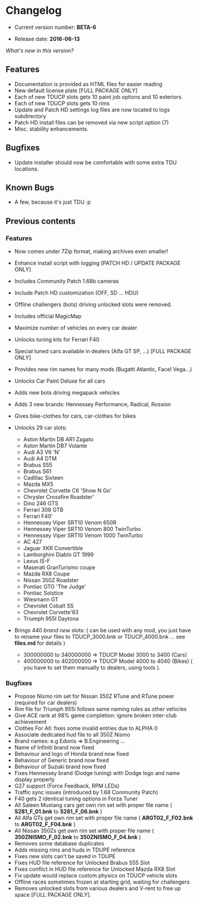 # Changelog

- Current version number: **BETA-6**

- Release date: **2016-06-13**

*What's new in this version?*


## Features

- Documentation is provided as HTML files for easier reading
- New default license plate [FULL PACKAGE ONLY]
- Each of new TDUCP slots gets 10 paint job options and 10 exteriors
- Each of new TDUCP slots gets 10 rims
- Update and Patch HD settings log files are now located to logs subdirectory
- Patch HD install files can be removed via new script option (7)
- Misc. stability enhancements.


      
## Bugfixes

- Update installer should now be comfortable with some extra TDU locations.



## Known Bugs

- A few, because it's just TDU :p 



## Previous contents

### Features

- Now comes under 7Zip format, making archives even smaller!
- Enhance install script with logging [PATCH HD / UPDATE PACKAGE ONLY]
- Includes Community Patch 1.68b cameras
- Include Patch HD customization (OFF, SD ... HDU)
- Offline challengers (bots) driving unlocked slots were removed.
- Includes official MagicMap
- Maximize number of vehicles on every car dealer
- Unlocks tuning kits for Ferrari F40
- Special tuned cars available in dealers (Alfa GT SP, ...) [FULL PACKAGE ONLY]
- Provides new rim names for many mods (Bugatti Atlantic, Facel Vega...)
- Unlocks Car Paint Deluxe for all cars
- Adds new bots driving megapack vehicles
- Adds 3 new brands: Hennessey Performance, Radical, Rossion
- Gives bike-clothes for cars, car-clothes for bikes
- Unlocks 29 car slots:
    - Aston Martin DB AR1 Zagato
    - Aston Martin DB7 Volante
    - Audi A3 V6 'N'
    - Audi A4 DTM
    - Brabus S55
    - Brabus S61
    - Cadillac Sixteen
    - Mazda MX5
    - Chevrolet Corvette C6 'Show N Go'
    - Chrysler Crossfire Roadster'
    - Dino 246 GTS
    - Ferrari 308 GTB
    - Ferrari F40'
    - Hennessey Viper SRT10 Venom 650R
    - Hennessey Viper SRT10 Venom 800 TwinTurbo
    - Hennessey Viper SRT10 Venom 1000 TwinTurbo 
    - AC 427
    - Jaguar XKR Convertible
    - Lamborghini Diablo GT 1999
    - Lexus IS-F
    - Maserati GranTurismo coupe
    - Mazda RX8 Coupe
    - Nissan 350Z Roadster
    - Pontiac GTO 'The Judge'
    - Pontiac Solstice
    - Wiesmann GT
    - Chevrolet Cobalt SS
    - Chevrolet Corvette'63
    - Triumph 955I Daytona

- Brings 440 *brand new* slots:
( can be used with any mod, you just have to rename your files to TDUCP_3000.bnk or TDUCP_4000.bnk ... see **files.md** for details )
    - 300000000 to 340000000 => TDUCP Model 3000 to 3400 (Cars)
    - 400000000 to 402000000 => TDUCP Model 4000 to 4040 (Bikes)
( you have to set them manually to dealers, using tools ).   



### Bugfixes

- Propose Nismo rim set for Nissan 350Z RTune and RTune power (required for car dealers)
- Rim file for Triumph 955i follows same naming rules as other vehicles
- Give ACE rank at 98% game completion: ignore broken inter-club achievement
- Clothes For All: fixes some invalid entries due to ALPHA 0
- Associate dedicated hud file to all 350Z Nismo
- Brand names: e.g Edonis => B.Engineering ...
- Name of Infiniti brand now fixed
- Behaviour and logo of Honda brand now fixed
- Behaviour of Generic brand now fixed
- Behaviour of Suzuki brand now fixed
- Fixes Hennessey brand (Dodge tuning) with Dodge logo and name display properly
- G27 support (Force Feedback, RPM LEDs)
- Traffic sync issues (introduced by 1.68 Community Patch) 
- F40 gets 2 identical tuning options in Forza Tuner
- All Saleen Mustang cars get own rim set with proper file name ( **S281_F_01.bnk** to **S281_F_06.bnk** )
- All Alfa GTs get own rim set with proper file name ( **ARGT02_F_F02.bnk** to **ARGT02_F_F04.bnk** )
- All Nissan 350Zs get own rim set with proper file name ( **350ZNISMO_F_02.bnk** to **350ZNISMO_F_04.bnk** )
- Removes some database duplicates
- Adds missing rims and huds in TDUPE reference
- Fixes new slots can't be saved in TDUPE
- Fixes HUD file reference for Unlocked Brabus S55 Slot
- Fixes conflict in HUD file reference for Unlocked Mazda RX8 Slot
- Fix update would replace custom physics on TDUCP vehicle slots
- Offline races sometimes frozen at starting grid, waiting for challengers
- Removes unlocked slots from various dealers and V-rent to free up space [FULL PACKAGE ONLY].
